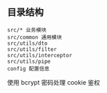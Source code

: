 ## 目录结构

```
src/* 业务模块
src/common 通用模块
src/utils/dto
src/utils/filter
src/utils/interceptor
src/utils/pipe
config 配置信息
```

使用 bcrypt 密码处理
cookie 鉴权
